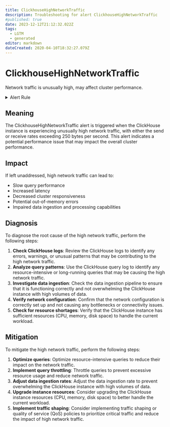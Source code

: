 ```yaml
---
title: ClickhouseHighNetworkTraffic
description: Troubleshooting for alert ClickhouseHighNetworkTraffic
#published: true
date: 2023-12-12T21:12:32.022Z
tags: 
  - LGTM
  - generated
editor: markdown
dateCreated: 2020-04-10T18:32:27.079Z
---
```


# ClickhouseHighNetworkTraffic

Network traffic is unusually high, may affect cluster performance.

<details>
  <summary>Alert Rule</summary>

{{% rule "clickhouse/clickhouse-internal.yml" "ClickhouseHighNetworkTraffic" %}}

{{% comment %}}

```yaml
alert: ClickhouseHighNetworkTraffic
expr: ClickHouseMetrics_NetworkSend > 250 or ClickHouseMetrics_NetworkReceive > 250
for: 5m
labels:
    severity: warning
annotations:
    summary: ClickHouse High Network Traffic (instance {{ $labels.instance }})
    description: |-
        Network traffic is unusually high, may affect cluster performance.
          VALUE = {{ $value }}
          LABELS = {{ $labels }}
    runbook: https://github.com/srerun/prometheus-alerts/blob/main/content/runbooks/clickhouse-internal/ClickhouseHighNetworkTraffic.md

```

{{% /comment %}}

</details>


## Meaning

The ClickhouseHighNetworkTraffic alert is triggered when the ClickHouse instance is experiencing unusually high network traffic, with either the send or receive rates exceeding 250 bytes per second. This alert indicates a potential performance issue that may impact the overall cluster performance.

## Impact

If left unaddressed, high network traffic can lead to:

* Slow query performance
* Increased latency
* Decreased cluster responsiveness
* Potential out-of-memory errors
* Impaired data ingestion and processing capabilities

## Diagnosis

To diagnose the root cause of the high network traffic, perform the following steps:

1. **Check ClickHouse logs**: Review the ClickHouse logs to identify any errors, warnings, or unusual patterns that may be contributing to the high network traffic.
2. **Analyze query patterns**: Use the ClickHouse query log to identify any resource-intensive or long-running queries that may be causing the high network traffic.
3. **Investigate data ingestion**: Check the data ingestion pipeline to ensure that it is functioning correctly and not overwhelming the ClickHouse instance with high volumes of data.
4. **Verify network configuration**: Confirm that the network configuration is correctly set up and not causing any bottlenecks or connectivity issues.
5. **Check for resource shortages**: Verify that the ClickHouse instance has sufficient resources (CPU, memory, disk space) to handle the current workload.

## Mitigation

To mitigate the high network traffic, perform the following steps:

1. **Optimize queries**: Optimize resource-intensive queries to reduce their impact on the network traffic.
2. **Implement query throttling**: Throttle queries to prevent excessive resource usage and reduce network traffic.
3. **Adjust data ingestion rates**: Adjust the data ingestion rate to prevent overwhelming the ClickHouse instance with high volumes of data.
4. **Upgrade instance resources**: Consider upgrading the ClickHouse instance resources (CPU, memory, disk space) to better handle the current workload.
5. **Implement traffic shaping**: Consider implementing traffic shaping or quality of service (QoS) policies to prioritize critical traffic and reduce the impact of high network traffic.